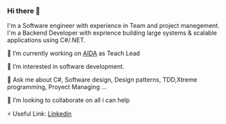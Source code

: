 ### Hi there 👋

I'm a Software engineer with experience in Team and project manegement. I'm a Backend Developer with exprience building large systems & scalable applications using C#/.NET.

🔭 I’m currently working on [AIDA](https://www.aidacanarias.com/) as Teach Lead

👀 I’m interested in software development.

💬 Ask me about C#, Software design, Design patterns, TDD,Xtreme programming, Proyect Managing ...

💞️ I’m looking to collaborate on all i can help

⚡ Useful Link: [Linkedin](https://www.linkedin.com/in/eduardovalderramamurillo/)

<!--
**Eduval84/Eduval84** is a ✨ _special_ ✨ repository because its `README.md` (this file) appears on your GitHub profile.

Here are some ideas to get you started:

- 
- 🌱 I’m currently learning ...
- 👯 I’m looking to collaborate on ...
- 🤔 I’m looking for help with ...
- 💬 Ask me about ...
- 📫 How to reach me: ...
- 😄 Pronouns: ...
- ⚡ Fun fact: ...
-->
